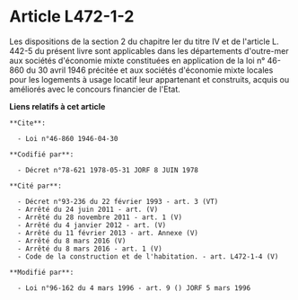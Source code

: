 # Article L472-1-2

Les dispositions de la section 2 du chapitre Ier du titre IV et de l'article L. 442-5 du présent livre sont applicables dans
les départements d'outre-mer aux sociétés d'économie mixte constituées en application de la loi n° 46-860 du 30 avril 1946
précitée et aux sociétés d'économie mixte locales pour les logements à usage locatif leur appartenant et construits, acquis
ou améliorés avec le concours financier de l'Etat.

**Liens relatifs à cet article**

	**Cite**:

	  - Loi n°46-860 1946-04-30

	**Codifié par**:

	  - Décret n°78-621 1978-05-31 JORF 8 JUIN 1978

	**Cité par**:

	  - Décret n°93-236 du 22 février 1993 - art. 3 (VT)
	  - Arrêté du 24 juin 2011 - art. (V)
	  - Arrêté du 28 novembre 2011 - art. 1 (V)
	  - Arrêté du 4 janvier 2012 - art. (V)
	  - Arrêté du 11 février 2013 - art. Annexe (V)
	  - Arrêté du 8 mars 2016 (V)
	  - Arrêté du 8 mars 2016 - art. 1 (V)
	  - Code de la construction et de l'habitation. - art. L472-1-4 (V)

	**Modifié par**:

	  - Loi n°96-162 du 4 mars 1996 - art. 9 () JORF 5 mars 1996
